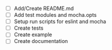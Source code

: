- [ ] Add/Create README.md
- [ ] Add test modules and mocha.opts
- [ ] Setup run scripts for eslint and mocha
- [ ] Create tests
- [ ] Create example
- [ ] Create documentation
